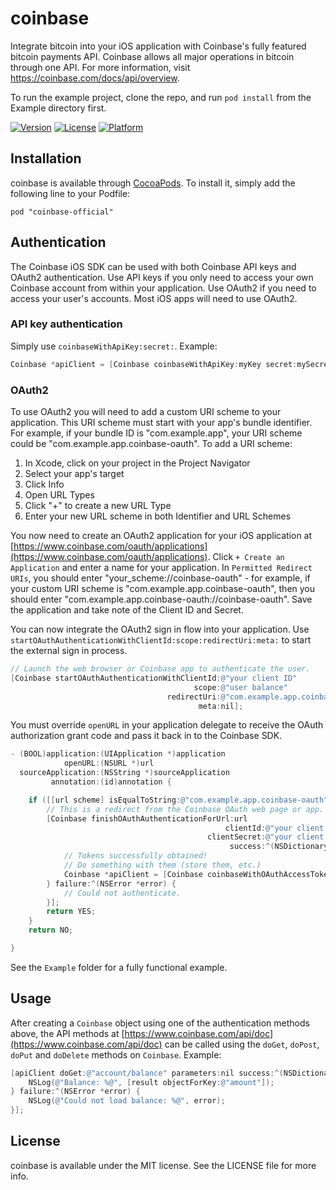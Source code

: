 # coinbase

Integrate bitcoin into your iOS application with Coinbase's fully featured bitcoin payments API. Coinbase allows all major operations in bitcoin through one API. For more information, visit https://coinbase.com/docs/api/overview.

To run the example project, clone the repo, and run `pod install` from the Example directory first.

[![Version](https://img.shields.io/cocoapods/v/coinbase-official.svg?style=flat)](http://cocoadocs.org/docsets/coinbase-official)
[![License](https://img.shields.io/cocoapods/l/coinbase-official.svg?style=flat)](http://cocoadocs.org/docsets/coinbase-official)
[![Platform](https://img.shields.io/cocoapods/p/coinbase-official.svg?style=flat)](http://cocoadocs.org/docsets/coinbase-official)

## Installation

coinbase is available through [CocoaPods](http://cocoapods.org). To install
it, simply add the following line to your Podfile:

    pod "coinbase-official"

## Authentication

The Coinbase iOS SDK can be used with both Coinbase API keys and OAuth2 authentication. Use API keys if you only need to access your own Coinbase account from within your application. Use OAuth2 if you need to access your user's accounts. Most iOS apps will need to use OAuth2.

### API key authentication

Simply use `coinbaseWithApiKey:secret:`. Example:

```objective-c
Coinbase *apiClient = [Coinbase coinbaseWithApiKey:myKey secret:mySecret];
```

### OAuth2

To use OAuth2 you will need to add a custom URI scheme to your application. This URI scheme must start with your app's bundle identifier. For example, if your bundle ID is "com.example.app", your URI scheme could be "com.example.app.coinbase-oauth". To add a URI scheme:

1. In Xcode, click on your project in the Project Navigator
2. Select your app's target
3. Click Info
4. Open URL Types
5. Click "+" to create a new URL Type
6. Enter your new URL scheme in both Identifier and URL Schemes

You now need to create an OAuth2 application for your iOS application at [https://www.coinbase.com/oauth/applications](https://www.coinbase.com/oauth/applications). Click `+ Create an Application` and enter a name for your application. In `Permitted Redirect URIs`, you should enter "your_scheme://coinbase-oauth" - for example, if your custom URI scheme is "com.example.app.coinbase-oauth", then you should enter "com.example.app.coinbase-oauth://coinbase-oauth". Save the application and take note of the Client ID and Secret.

You can now integrate the OAuth2 sign in flow into your application. Use `startOAuthAuthenticationWithClientId:scope:redirectUri:meta:` to start the external sign in process.

```objective-c
// Launch the web browser or Coinbase app to authenticate the user.
[Coinbase startOAuthAuthenticationWithClientId:@"your client ID"
                                         scope:@"user balance"
                                   redirectUri:@"com.example.app.coinbase-oauth://coinbase-oauth" // Same as entered into Create Application
                                          meta:nil];
```

You must override `openURL` in your application delegate to receive the OAuth authorization grant code and pass it back in to the Coinbase SDK.

```objective-c
- (BOOL)application:(UIApplication *)application
            openURL:(NSURL *)url
  sourceApplication:(NSString *)sourceApplication
         annotation:(id)annotation {

    if ([[url scheme] isEqualToString:@"com.example.app.coinbase-oauth"]) {
        // This is a redirect from the Coinbase OAuth web page or app.
        [Coinbase finishOAuthAuthenticationForUrl:url
                                                clientId:@"your client ID"
                                            clientSecret:@"your client secret"
                                                 success:^(NSDictionary *result) {
            // Tokens successfully obtained!
            // Do something with them (store them, etc.)
            Coinbase *apiClient = [Coinbase coinbaseWithOAuthAccessToken:[result objectForKey:@"access_token"]];
        } failure:^(NSError *error) {
            // Could not authenticate.
        }];
        return YES;
    }
    return NO;

}
```

See the `Example` folder for a fully functional example.

## Usage

After creating a `Coinbase` object using one of the authentication methods above, the API methods at [https://www.coinbase.com/api/doc](https://www.coinbase.com/api/doc) can be called using the `doGet`, `doPost`, `doPut` and `doDelete` methods on `Coinbase`. Example:

```objective-c
[apiClient doGet:@"account/balance" parameters:nil success:^(NSDictionary *result) {
    NSLog(@"Balance: %@", [result objectForKey:@"amount"]);
} failure:^(NSError *error) {
    NSLog(@"Could not load balance: %@", error);
}];
```

## License

coinbase is available under the MIT license. See the LICENSE file for more info.

